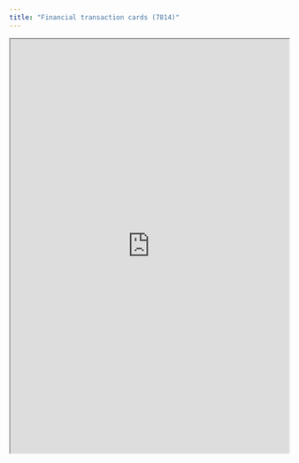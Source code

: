 ```yaml
---
title: "Financial transaction cards (7814)"
---
```



<iframe height="750" width="100%" src="https://ewelton.github.io/ktest/wiki.html#Financial%20transaction%20cards%20(7814)"></iframe>
